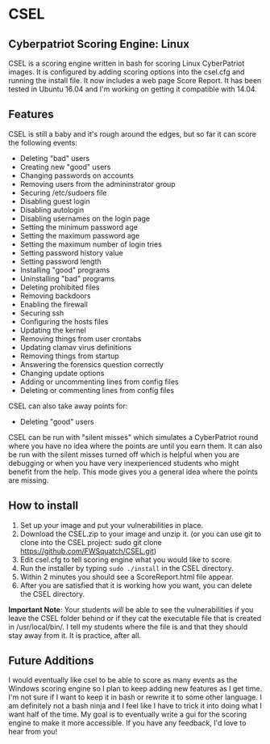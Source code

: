 # CSEL
## Cyberpatriot Scoring Engine: Linux

CSEL is a scoring engine written in bash for scoring Linux CyberPatriot images. It is configured by adding scoring options into the csel.cfg and running the install file. It now includes a web page Score Report. It has been tested in Ubuntu 16.04 and I'm working on getting it compatible with 14.04.

## Features
CSEL is still a baby and it's rough around the edges, but so far it can score the following events:
- Deleting "bad" users
- Creating new "good" users
- Changing passwords on accounts
- Removing users from the admininstrator group
- Securing /etc/sudoers file
- Disabling guest login
- Disabling autologin
- Disabling usernames on the login page
- Setting the minimum password age
- Setting the maximum password age
- Setting the maximum number of login tries
- Setting password history value
- Setting password length
- Installing "good" programs
- Uninstalling "bad" programs
- Deleting prohibited files
- Removing backdoors
- Enabling the firewall
- Securing ssh
- Configuring the hosts files
- Updating the kernel
- Removing things from user crontabs
- Updating clamav virus definitions 
- Removing things from startup
- Answering the forensics question correctly
- Changing update options
- Adding or uncommenting lines from config files
- Deleting or commenting lines from config files

CSEL can also take away points for:
- Deleting "good" users

CSEL can be run with "silent misses" which simulates a CyberPatriot round where you have no idea where the points are until you earn them. It can also be run with the silent misses turned off which is helpful when you are debugging or when you have very inexperienced students who might benefit from the help. This mode gives you a general idea where the points are missing.

## How to install
1. Set up your image and put your vulnerabilities in place.
2. Download the CSEL.zip to your image and unzip it. (or you can use git to clone into the CSEL project: sudo git clone https://github.com/FWSquatch/CSEL.git)
3. Edit csel.cfg to tell scoring engine what you would like to score.
4. Run the installer by typing `sudo ./install` in the CSEL directory.
5. Within 2 minutes you should see a ScoreReport.html file appear.
6. After you are satisfied that it is working how you want, you can delete the CSEL directory.

**Important Note**: Your students _will_ be able to see the vulnerabilities if you leave the CSEL folder behind or if they cat the executable file that is created in /usr/local/bin/. I tell my students where the file is and that they should stay away from it. It is practice, after all.

## Future Additions
I would eventually like csel to be able to score as many events as the Windows scoring engine so I plan to keep adding new features as I get time. I'm not sure if I want to keep it in bash or rewrite it to some other language. I am definitely not a bash ninja and I feel like I have to trick it into doing what I want half of the time. 
My goal is to eventually write a gui for the scoring engine to make it more accessible. If you have any feedback, I'd love to hear from you!
